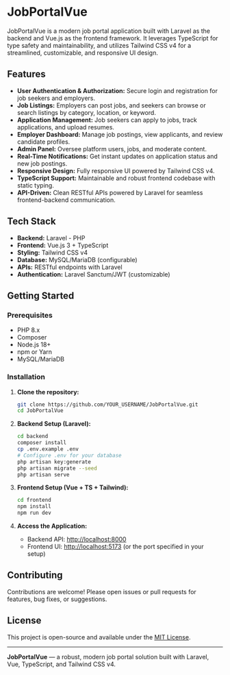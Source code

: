 # JobPortalVue

JobPortalVue is a modern job portal application built with Laravel as the backend and Vue.js as the frontend framework. It leverages TypeScript for type safety and maintainability, and utilizes Tailwind CSS v4 for a streamlined, customizable, and responsive UI design.

## Features

- **User Authentication & Authorization:** Secure login and registration for job seekers and employers.
- **Job Listings:** Employers can post jobs, and seekers can browse or search listings by category, location, or keyword.
- **Application Management:** Job seekers can apply to jobs, track applications, and upload resumes.
- **Employer Dashboard:** Manage job postings, view applicants, and review candidate profiles.
- **Admin Panel:** Oversee platform users, jobs, and moderate content.
- **Real-Time Notifications:** Get instant updates on application status and new job postings.
- **Responsive Design:** Fully responsive UI powered by Tailwind CSS v4.
- **TypeScript Support:** Maintainable and robust frontend codebase with static typing.
- **API-Driven:** Clean RESTful APIs powered by Laravel for seamless frontend-backend communication.

## Tech Stack

- **Backend:** Laravel - PHP
- **Frontend:** Vue.js 3 + TypeScript
- **Styling:** Tailwind CSS v4
- **Database:** MySQL/MariaDB (configurable)
- **APIs:** RESTful endpoints with Laravel
- **Authentication:** Laravel Sanctum/JWT (customizable)

## Getting Started

### Prerequisites

- PHP 8.x
- Composer
- Node.js 18+
- npm or Yarn
- MySQL/MariaDB

### Installation

1. **Clone the repository:**
   ```bash
   git clone https://github.com/YOUR_USERNAME/JobPortalVue.git
   cd JobPortalVue
   ```

2. **Backend Setup (Laravel):**
   ```bash
   cd backend
   composer install
   cp .env.example .env
   # Configure .env for your database
   php artisan key:generate
   php artisan migrate --seed
   php artisan serve
   ```

3. **Frontend Setup (Vue + TS + Tailwind):**
   ```bash
   cd frontend
   npm install
   npm run dev
   ```

4. **Access the Application:**
   - Backend API: [http://localhost:8000](http://localhost:8000)
   - Frontend UI: [http://localhost:5173](http://localhost:5173) (or the port specified in your setup)

## Contributing

Contributions are welcome! Please open issues or pull requests for features, bug fixes, or suggestions.

## License

This project is open-source and available under the [MIT License](LICENSE).

---
**JobPortalVue** — a robust, modern job portal solution built with Laravel, Vue, TypeScript, and Tailwind CSS v4.

